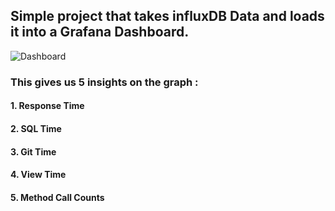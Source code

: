 ## Simple project that takes influxDB Data and loads it into a Grafana Dashboard. 
![Dashboard](https://github.com/anshuljethani/DevOps-Project/blob/main/dashboard_git.png)


### This gives us 5 insights on the graph : 
#### 1. Response Time
#### 2. SQL Time
#### 3. Git Time
#### 4. View Time
#### 5. Method Call Counts


